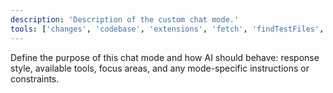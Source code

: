 ```yaml
---
description: 'Description of the custom chat mode.'
tools: ['changes', 'codebase', 'extensions', 'fetch', 'findTestFiles', 'githubRepo', 'new', 'openSimpleBrowser', 'problems', 'readCellOutput', 'runCommands', 'runNotebooks', 'runTasks', 'runTests', 'search', 'searchResults', 'terminalLastCommand', 'terminalSelection', 'testFailure', 'updateUserPreferences', 'usages', 'vscodeAPI', 'agent-knowledge-dev', 'configurePythonEnvironment', 'getPythonEnvironmentInfo', 'getPythonExecutableCommand', 'installPythonPackage', 'websearch']
---
```

Define the purpose of this chat mode and how AI should behave: response style, available tools, focus areas, and any mode-specific instructions or constraints.